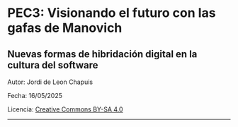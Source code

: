 # PEC3: Visionando el futuro con las gafas de Manovich 
## Nuevas formas de hibridación digital en la cultura del software


Autor: Jordi de Leon Chapuis

Fecha: 16/05/2025

Licencia: [Creative Commons BY-SA 4.0](https://creativecommons.org/licenses/by-sa/4.0/)


---

